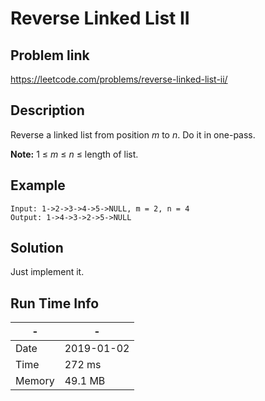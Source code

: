 # Reverse Linked List II

## Problem link
https://leetcode.com/problems/reverse-linked-list-ii/ 

## Description

Reverse a linked list from position *m* to *n*. Do it in one-pass.

**Note:** 1 ≤ *m* ≤ *n* ≤ length of list.

## Example

```
Input: 1->2->3->4->5->NULL, m = 2, n = 4
Output: 1->4->3->2->5->NULL
```


## Solution
Just implement it.

## Run Time Info

\- | \-
------------ | -------------
Date | 2019-01-02
Time | 272 ms
Memory | 49.1 MB
